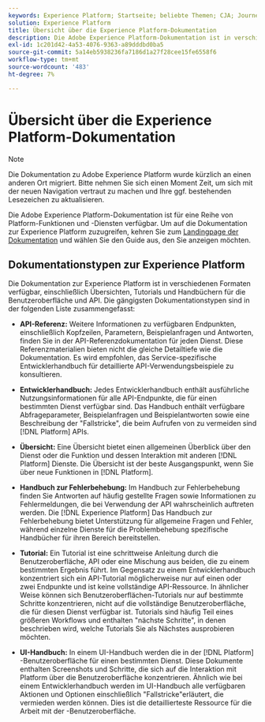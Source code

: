 ```yaml
---
keywords: Experience Platform; Startseite; beliebte Themen; CJA; Journey-Analyse; Kundenanalysen; Journey-Analyse; Kampagnenorchestrierung; Orchestrierung; Journey von Kunden; Journey; Journey-Orchestrierung; Funktionen; Workflow
solution: Experience Platform
title: Übersicht über die Experience Platform-Dokumentation
description: Die Adobe Experience Platform-Dokumentation ist in verschiedenen Formaten verfügbar, einschließlich Übersichten, Tutorials und Handbüchern für die Benutzeroberfläche und API. Im Folgenden finden Sie eine kurze Beschreibung der häufigsten Dokumentationstypen, die für Experience Platform-Dienste verfügbar sind.
exl-id: 1c201d42-4a53-4076-9363-a89dddbd0ba5
source-git-commit: 5a14eb5938236fa7186d1a27f28cee15fe6558f6
workflow-type: tm+mt
source-wordcount: '483'
ht-degree: 7%

---
```


# Übersicht über die Experience Platform-Dokumentation

>[!NOTE]
>
>Die Dokumentation zu Adobe Experience Platform wurde kürzlich an einen anderen Ort migriert. Bitte nehmen Sie sich einen Moment Zeit, um sich mit der neuen Navigation vertraut zu machen und Ihre ggf. bestehenden Lesezeichen zu aktualisieren.

Die Adobe Experience Platform-Dokumentation ist für eine Reihe von Platform-Funktionen und -Diensten verfügbar. Um auf die Dokumentation zur Experience Platform zuzugreifen, kehren Sie zum [Landingpage der Dokumentation](https://experienceleague.adobe.com/docs/experience-platform.html?lang=de) und wählen Sie den Guide aus, den Sie anzeigen möchten.

## Dokumentationstypen zur Experience Platform

Die Dokumentation zur Experience Platform ist in verschiedenen Formaten verfügbar, einschließlich Übersichten, Tutorials und Handbüchern für die Benutzeroberfläche und API. Die gängigsten Dokumentationstypen sind in der folgenden Liste zusammengefasst:

* **API-Referenz:** Weitere Informationen zu verfügbaren Endpunkten, einschließlich Kopfzeilen, Parametern, Beispielanfragen und Antworten, finden Sie in der API-Referenzdokumentation für jeden Dienst. Diese Referenzmaterialien bieten nicht die gleiche Detailtiefe wie die Dokumentation. Es wird empfohlen, das Service-spezifische Entwicklerhandbuch für detaillierte API-Verwendungsbeispiele zu konsultieren.

* **Entwicklerhandbuch:** Jedes Entwicklerhandbuch enthält ausführliche Nutzungsinformationen für alle API-Endpunkte, die für einen bestimmten Dienst verfügbar sind. Das Handbuch enthält verfügbare Abfrageparameter, Beispielanfragen und Beispielantworten sowie eine Beschreibung der &quot;Fallstricke&quot;, die beim Aufrufen von zu vermeiden sind [!DNL Platform] APIs.

* **Übersicht:** Eine Übersicht bietet einen allgemeinen Überblick über den Dienst oder die Funktion und dessen Interaktion mit anderen [!DNL Platform] Dienste. Die Übersicht ist der beste Ausgangspunkt, wenn Sie über neue Funktionen in [!DNL Platform].

* **Handbuch zur Fehlerbehebung:** Im Handbuch zur Fehlerbehebung finden Sie Antworten auf häufig gestellte Fragen sowie Informationen zu Fehlermeldungen, die bei Verwendung der API wahrscheinlich auftreten werden. Die [!DNL Experience Platform] Das Handbuch zur Fehlerbehebung bietet Unterstützung für allgemeine Fragen und Fehler, während einzelne Dienste für die Problembehebung spezifische Handbücher für ihren Bereich bereitstellen.

* **Tutorial:** Ein Tutorial ist eine schrittweise Anleitung durch die Benutzeroberfläche, API oder eine Mischung aus beiden, die zu einem bestimmten Ergebnis führt. Im Gegensatz zu einem Entwicklerhandbuch konzentriert sich ein API-Tutorial möglicherweise nur auf einen oder zwei Endpunkte und ist keine vollständige API-Ressource. In ähnlicher Weise können sich Benutzeroberflächen-Tutorials nur auf bestimmte Schritte konzentrieren, nicht auf die vollständige Benutzeroberfläche, die für diesen Dienst verfügbar ist. Tutorials sind häufig Teil eines größeren Workflows und enthalten &quot;nächste Schritte&quot;, in denen beschrieben wird, welche Tutorials Sie als Nächstes ausprobieren möchten.

* **UI-Handbuch:** In einem UI-Handbuch werden die in der [!DNL Platform] -Benutzeroberfläche für einen bestimmten Dienst. Diese Dokumente enthalten Screenshots und Schritte, die sich auf die Interaktion mit Platform über die Benutzeroberfläche konzentrieren. Ähnlich wie bei einem Entwicklerhandbuch werden im UI-Handbuch alle verfügbaren Aktionen und Optionen einschließlich &quot;Fallstricke&quot;erläutert, die vermieden werden können. Dies ist die detaillierteste Ressource für die Arbeit mit der -Benutzeroberfläche.

